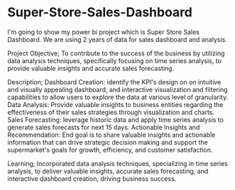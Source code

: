 # Super-Store-Sales-Dashboard
 I'm going to show my power bi project which is Super Store Sales Dashboard. We are using 2 years of data for sales dashboard and analysis. 

Project Objective; To contribute to the success of the business by utilizing data analysis techniques, specifically focusing on time series analysis, to provide valuable insights and accurate sales forecasting.

Description; Dashboard Creation: identify the KPI's design on on intuitive and visually appealing dashboard, and interactive visualization and filtering capabilities to allow users to explore the data at various level of granularity. Data Analysis: Provide valuable insights to business entities regarding the effectiveness of their sales strategies through visualization and charts. Sales Forecasting: leverage historic data and apply time series analysis to generate sales forecasts for next 15 days. Actionable Insights and Recommendation: End goal is to share valuable insights and actionable information that can drive strategic decision making and support the supermarket's goals for growth, efficiency, and customer satisfaction.

Learning; Incorporated data analysis techniques, specializing in time series analysis, to deliver valuable insights, accurate sales forecasting, and interactive dashboard creation, driving business success.
